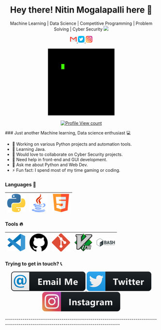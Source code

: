 <h1 align="center"> Hey there! Nitin Mogalapalli here 👋 </h1>
<p align="center">
   Machine Learning | Data Science | Competitive Programming | Problem Solving | Cyber Security   <img src="https://media.giphy.com/media/WUlplcMpOCEmTGBtBW/giphy.gif" width="30">
</p>

<p align="center">
  <a href="mailto:mogalapallinitin@gmail.com">
    <img alt="Gmail" width="22px" src="https://raw.githubusercontent.com/nitinmogalapalli/nitinmogalapalli/master/assets/SVG/Social/gmail.svg" />
  </a>

  <a href="https://twitter.com/NitinMogalapal1">
    <img alt="Twitter" width="22px" src="https://raw.githubusercontent.com/nitinmogalapalli/nitinmogalapalli/master/assets/SVG/Social/twitter.svg" />
  </a>

  <a href="https://www.instagram.com/nitin_mogalapalli/">
    <img alt="Instagram" width="22px" src="https://raw.githubusercontent.com/nitinmogalapalli/nitinmogalapalli/master/assets/SVG/Social/instagram.svg" />
  </a>
  <br /><br />
   <img align="center" alt="GIF" src="https://raw.githubusercontent.com/nitinmogalapalli/nitinmogalapalli/master/assets/GIF/Gif.gif" />
   <br /> <br />
<a href="https://github.com/nitinmogalapalli">
  <img alt="Profile View count" src="https://komarev.com/ghpvc/?username=nitinmogalapalli&style=flat-square&color=brightgreen" />
  </a>
   </p>
### Just another Machine learning, Data science enthusiast 💻 

  - 📝 Working on various Python projects and automation tools.
  - 🌱 Learning Java.
  - 👯 Would love to collaborate on Cyber Security projects.
  - 🤔 Need help in front-end and GUI development.
  - 💬 Ask me about Python and Web Dev.
  - ⚡ Fun fact: I spend most of my time gaming or coding.

### Languages 🚀

|<a href="https://www.python.org/"><img src="https://raw.githubusercontent.com/nitinmogalapalli/nitinmogalapalli/master/assets/SVG/Languages/python.svg" width=60></a> | <a href="https://www.java.com/en/"><img src="https://raw.githubusercontent.com/nitinmogalapalli/nitinmogalapalli/master/assets/SVG/Languages/java.svg" width=60></a>| <a href="https://developer.mozilla.org/en-US/docs/Web/Guide/HTML/HTML5"><img src="https://raw.githubusercontent.com/nitinmogalapalli/nitinmogalapalli/master/assets/SVG/Languages/html5.svg" width=60></a> |
|:---:|:---:|:---:|

### Tools 🔥

|<a href="https://code.visualstudio.com/"><img src="https://raw.githubusercontent.com/nitinmogalapalli/nitinmogalapalli/master/assets/SVG/Tools/Vscode.svg" width=60></a> |<a href="http://github.com/"><img src="https://raw.githubusercontent.com/nitinmogalapalli/nitinmogalapalli/master/assets/SVG/Tools/github.svg" width=60></a> |<a href="https://git-scm.com/"><img src="https://raw.githubusercontent.com/nitinmogalapalli/nitinmogalapalli/master/assets/SVG/Tools/git.svg" width=60></a> |<a href="https://www.vim.org/"><img src="https://raw.githubusercontent.com/nitinmogalapalli/nitinmogalapalli/master/assets/SVG/Tools/vim.svg" width=60></a> |<a href="https://www.gnu.org/software/bash/"><img src="https://raw.githubusercontent.com/nitinmogalapalli/nitinmogalapalli/master/assets/SVG/Tools/bash.svg" width=60></a> |
|:---:|:---:|:---:|:---:|:---:|
### Trying to get in touch? 📞

<p align="center">
  <a href="mailto:mogalapallinitin@gmail.com">
    <img alt="Gmail" src="https://raw.githubusercontent.com/nitinmogalapalli/nitinmogalapalli/master/assets/SVG/Contact/email.svg" style="vertical-align:top margin:6px 4px"/>
  </a>


  <a href="https://twitter.com/NitinMogalapal1">
    <img alt="Twitter" src="https://raw.githubusercontent.com/nitinmogalapalli/nitinmogalapalli/master/assets/SVG/Contact/twitter.svg" style="vertical-align:top margin:6px 4px"/>
  </a>

  <a href="https://www.instagram.com/nitin_mogalapalli/">
    <img alt="Instagram" src="https://raw.githubusercontent.com/nitinmogalapalli/nitinmogalapalli/master/assets/SVG/Contact/instagram.svg" style="vertical-align:top margin:6px 4px"/>
  </a>
</p>

<p align="c">-----------------------------------------------------------------------------------------------------------------------------------------</p>
